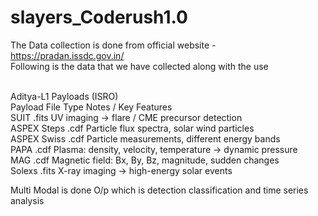 # slayers_Coderush1.0
The Data collection is done from official website - https://pradan.issdc.gov.in/<br>
Following is the data that we  have collected along with the use<br>
<br>

Aditya-L1 Payloads (ISRO)<br>
Payload	File Type	Notes / Key Features<br>
SUIT	.fits	UV imaging → flare / CME precursor detection<br>
ASPEX Steps	.cdf	Particle flux spectra, solar wind particles<br>
ASPEX Swiss	.cdf	Particle measurements, different energy bands<br>
PAPA	.cdf	Plasma: density, velocity, temperature → dynamic pressure<br>
MAG	.cdf	Magnetic field: Bx, By, Bz, magnitude, sudden changes<br>
Solexs	.fits	X-ray imaging → high-energy solar events<br>


Multi Modal is done
O/p which is detection classification and time series analysis
 
